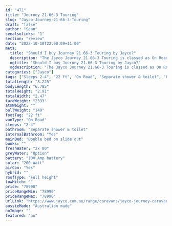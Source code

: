 ```yaml
---
id: "471"
title: "Journey 21.66-3 Touring"
slug: "Jayco-Journey-21-66-3-Touring"
draft: "false"
author: "Sean"
seealsolinks: "1"
section: "review"
date: "2022-10-10T22:00:09+11:00"
meta:
  title: "Should I buy Journey 21.66-3 Touring by Jayco?"
  description: "The Jayco Journey 21.66-3 Touring is classed as On Road, and sleeps 2-4 people. It is Australian made and comes in at 22 ft. It generally has Separate shower & toilet."
  ogtitle: "Should I buy Journey 21.66-3 Touring by Jayco?"
  ogdescription: "The Jayco Journey 21.66-3 Touring is classed as On Road, and sleeps 2-4 people. It is Australian made and comes in at 22 ft. It generally has Separate shower & toilet."
categories: ["Jayco"]
tags: ["Sleeps 2-4", "22 ft", "On Road", "Separate shower & toilet", "Full height", "70 - 80k", "Australian made"]
totalLength: "8.225"
bodyLength: "6.785"
totalHeight: "2.91"
totalWidth: "2.47"
tareWeight: "2333"
atmWeight: ""
ballWeight: "149"
footTag: "22 ft"
vanType: "On Road"
sleeps: "2-4"
bathroom: "Separate shower & toilet"
internalBathroom: "Yes"
mainBed: "Double bed on slide out"
bunks: ""
freshWater: "2x 80"
greyWater: "Option"
battery: "100 Amp battery"
solar: "200 Watt"
airCon: "Yes"
hybrid: ""
roofType: "Full height"
towHitch: ""
price: "78990"
priceRangeMin: "78990"
priceRangeMax: "78990"
urlLink: "https://www.jayco.com.au/range/caravans/jayco-journey-caravan/floor-plans/touring/journey-2166-3jy-my22"
aussieMade: "Australian made"
noImage: ""
featured: "no"
---
```

